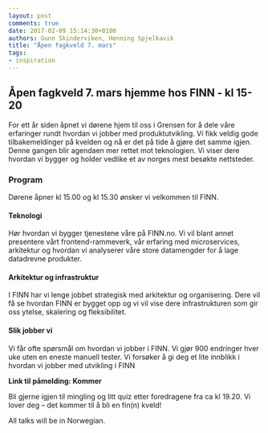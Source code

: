 ```yaml
---
layout: post
comments: true
date: 2017-02-09 15:14:30+0100
authors: Gunn Skinderviken, Henning Spjelkavik
title: "Åpen fagkveld 7. mars"
tags:
- inspiration
---
```


## Åpen fagkveld 7. mars hjemme hos FINN - kl 15-20

For ett år siden åpnet vi dørene hjem til oss i Grensen for å dele våre erfaringer rundt hvordan vi jobber med produktutvikling. Vi fikk veldig gode tilbakemeldinger på kvelden og nå er det på tide å gjøre det samme igjen. Denne gangen blir agendaen mer rettet mot teknologien. Vi viser dere hvordan vi bygger og holder vedlike et av norges mest besøkte nettsteder.

### Program
Dørene åpner kl 15.00 og kl 15.30 ønsker vi velkommen til FINN.

#### Teknologi
Hør hvordan vi bygger tjenestene våre på FINN.no. Vi vil blant annet presentere vårt frontend-rammeverk, vår erfaring med microservices, arkitektur og hvordan vi analyserer våre store datamengder for å lage datadrevne produkter.

#### Arkitektur og infrastruktur
I FINN har vi lenge jobbet strategisk med arkitektur og organisering. Dere vil få se hvordan FINN er bygget opp og vi vil vise dere infrastrukturen som gir oss ytelse, skalering og fleksibilitet.

#### Slik jobber vi
Vi får ofte spørsmål om hvordan vi jobber i FINN. Vi gjør 900 endringer hver uke uten en eneste manuell tester. Vi forsøker å gi deg et lite innblikk i hvordan vi jobber med utvikling i FINN

**Link til påmelding: Kommer** 

Bli gjerne igjen til mingling og litt quiz etter foredragene fra ca kl 19.20.  Vi lover deg – det kommer til å bli en fin(n) kveld!

All talks will be in Norwegian.

